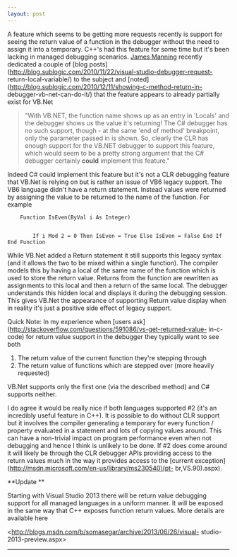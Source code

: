 ```yaml
---
layout: post
---
```

A feature which seems to be getting more requests recently is support for
seeing the return value of a function in the debugger without the need to
assign it into a temporary.  C++'s had this feature for some time but it's
been lacking in managed debugging scenarios.  [James
Manning](http://blog.sublogic.com/) recently dedicated a couple of [blog
posts](http://blog.sublogic.com/2010/11/22/visual-studio-debugger-request-
return-local-variable/) to the subject and
[noted](http://blog.sublogic.com/2010/12/11/showing-c-method-return-in-
debugger-vb-net-can-do-it/) that the feature appears to already partially
exist for VB.Net

> "With VB.NET, the function name shows up as an entry in 'Locals' and the
debugger shows us the value it's returning!  The C# debugger has no such
support, though - at the same 'end of method' breakpoint, only the parameter
passed in is shown.   So, clearly the CLR has enough support for the VB.NET
debugger to support this feature, which would seem to be a pretty strong
argument that the C# debugger certainly **could** implement this feature."

Indeed C# could implement this feature but it's not a CLR debugging feature
that VB.Net is relying on but is rather an issue of VB6 legacy support.  The
VB6 language didn't have a return statement.  Instead values were returned by
assigning the value to be returned to the name of the function.  For example

    
    
        Function IsEven(ByVal i As Integer)


            If i Mod 2 = 0 Then IsEven = True Else IsEven = False End If End Function 

While VB.Net added a Return statement it still supports this legacy syntax
(and it allows the two to be mixed within a single function).  The compiler
models this by having a local of the same name of the function which is used
to store the return value.  Returns from the function are rewritten as
assignments to this local and then a return of the same local.  The debugger
understands this hidden local and displays it during the debugging session.
This gives VB.Net the appearance of supporting Return value display when in
reality it's just a positive side effect of legacy support.

Quick Note:  In my experience when [users
ask](http://stackoverflow.com/questions/591086/vs-get-returned-value-
in-c-code) for return value support in the debugger they typically want to see
both

  1. The return value of the current function they're stepping through
  2. The return value of functions which are stepped over (more heavily requested)

VB.Net supports only the first one (via the described method) and C# supports
neither.

I do agree it would be really nice if both languages supported #2 (it's an
incredibly useful feature in C++).  It is possible to do without CLR support
but it involves the compiler generating a temporary for every function /
property evaluated in a statement and lots of copying values around.  This can
have a non-trivial impact on program performance even when not debugging and
hence I think is unlikely to be done.  If #2 does come around it will likely
be through the CLR debugger APIs providing access to the return values much in
the way it provides access to the [current
exception](http://msdn.microsoft.com/en-us/library/ms230540\(pt-
br,VS.90\).aspx).

**Update **

Starting with Visual Studio 2013 there will be return value debugging support
for all managed languages in a uniform manner.  It will be exposed in the same
way that C++ exposes function return values.  More details are available here

<http://blogs.msdn.com/b/somasegar/archive/2013/06/26/visual-
studio-2013-preview.aspx>

****

